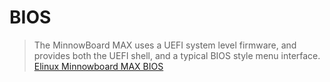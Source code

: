 BIOS
==

> The MinnowBoard MAX uses a UEFI system level firmware, and provides both the UEFI shell, and a typical BIOS style menu interface. [Elinux Minnowboard MAX BIOS](http://elinux.org/Minnowboard:MaxBios)
